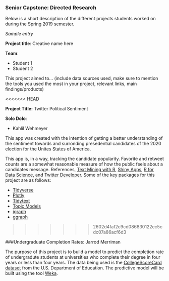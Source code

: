 ### Senior Capstone: Directed Research

Below is a short description of the different projects students worked on during the Spring 2019 semester. 

_Sample entry_

**Project title**: Creative name here

**Team**: 
- Student 1
- Student 2

This project aimed to... (include data sources used, make sure to mention the tools you used the most in your project, relevant links, main findings/products)

<<<<<<< HEAD


**Project Title:** Twitter Political Sentiment

**Solo Dolo**:
- Kahlil Wehmeyer

This app was created with the intention of getting a better understanding of the sentiment towards and surronding presedential candidates of the 2020 election for the Unites States of America.

This app is, in a way, tracking the candidate popularity. Favorite and retweet counts are a somewhat reasonable measure of how the public feels about a candidates message.
References, [Text Mining with R](https://www.tidytextmining.com),
[Shiny Apps](https://shiny.rstudio.com/),
[R for Data Science](https://r4ds.had.co.nz), and 
[Twitter Developer](https://developer.twitter.com/content/developer-twitter/en.html). Some of the key packages for this project are as follows:
- [Tidyverse](https://www.tidyverse.org/)
- [Plotly](https://plot.ly/r/)
- [Tidytext](https://cran.r-project.org/web/packages/tidytext/vignettes/tidytext.html)
- [Topic Models](https://cran.r-project.org/web/packages/tm/index.html)
- [igraph](https://igraph.org/r/)
- [ggraph](https://cran.r-project.org/web/packages/ggraph/index.html)
>>>>>>> 2602d4faf2c9cd086830122ec5cdc07a86acf6d3



###Undergraduate Completion Rates:  Jarrod Merriman

The purpose of this project is to build a model to predict the completion rate of undergradute students at universities who complete their degree in four years or less than four years. The data being used is the [CollegeScoreCard dataset](https://collegescorecard.ed.gov/data/) from the U.S. Department of Education. The predictive model will be built using the tool [Weka](https://www.cs.waikato.ac.nz/ml/weka/).
